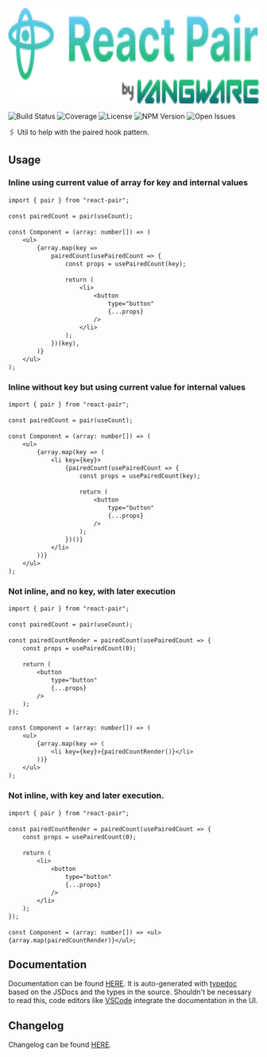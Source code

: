 <img alt="Vangware's React Pair" src="./logo.svg" height="192" />

![Build Status][build-status-badge]
![Coverage][coverage-badge]
![License][license-badge]
![NPM Version][npm-version-badge]
![Open Issues][open-issues-badge]

🖇️ Util to help with the paired hook pattern.

## Usage

### Inline using current value of array for key and internal values

```tsx
import { pair } from "react-pair";

const pairedCount = pair(useCount);

const Component = (array: number[]) => (
	<ul>
		{array.map(key =>
			pairedCount(usePairedCount => {
				const props = usePairedCount(key);

				return (
					<li>
						<button
							type="button"
							{...props}
						/>
					</li>
				);
			})(key),
		)}
	</ul>
);
```

### Inline without key but using current value for internal values

```tsx
import { pair } from "react-pair";

const pairedCount = pair(useCount);

const Component = (array: number[]) => (
	<ul>
		{array.map(key => (
			<li key={key}>
				{pairedCount(usePairedCount => {
					const props = usePairedCount(key);

					return (
						<button
							type="button"
							{...props}
						/>
					);
				})()}
			</li>
		))}
	</ul>
);
```

### Not inline, and no key, with later execution

```tsx
import { pair } from "react-pair";

const pairedCount = pair(useCount);

const pairedCountRender = pairedCount(usePairedCount => {
	const props = usePairedCount(0);

	return (
		<button
			type="button"
			{...props}
		/>
	);
});

const Component = (array: number[]) => (
	<ul>
		{array.map(key => (
			<li key={key}>{pairedCountRender()}</li>
		))}
	</ul>
);
```

### Not inline, with key and later execution.

```tsx
import { pair } from "react-pair";

const pairedCountRender = pairedCount(usePairedCount => {
	const props = usePairedCount(0);

	return (
		<li>
			<button
				type="button"
				{...props}
			/>
		</li>
	);
});

const Component = (array: number[]) => <ul>{array.map(pairedCountRender)}</ul>;
```

## Documentation

Documentation can be found [HERE][documentation]. It is auto-generated with [typedoc][typedoc] based on the JSDocs and the types in the source. Shouldn't be necessary to read this, code editors like [VSCode][vscode] integrate the documentation in the UI.

## Changelog

Changelog can be found [HERE][changelog].

<!-- Reference -->

[build-status-badge]: https://img.shields.io/github/workflow/status/vangware/react-pair/Test.svg?style=for-the-badge&labelColor=666&color=2b7&link=https://github.com/vangware/react-pair/actions
[changelog]: https://github.com/vangware/react-pair/blob/main/CHANGELOG.md
[coverage-badge]: https://img.shields.io/coveralls/github/vangware/react-pair.svg?style=for-the-badge&labelColor=666&color=2b7&link=https://coveralls.io/github/vangware/react-pair
[documentation]: https://react-pair.vangware.com
[license-badge]: https://img.shields.io/npm/l/react-pair.svg?style=for-the-badge&labelColor=666&color=2b7&link=https://github.com/vangware/react-pair/blob/main/LICENSE
[npm-version-badge]: https://img.shields.io/npm/v/react-pair.svg?style=for-the-badge&labelColor=666&color=2b7&link=https://npm.im/react-pair
[open-issues-badge]: https://img.shields.io/github/issues/vangware/react-pair.svg?style=for-the-badge&labelColor=666&color=2b7&link=https://github.com/vangware/react-pair/issues
[typedoc]: https://typedoc.org/
[vangware]: https://vangware.com
[vscode]: https://code.visualstudio.com/
